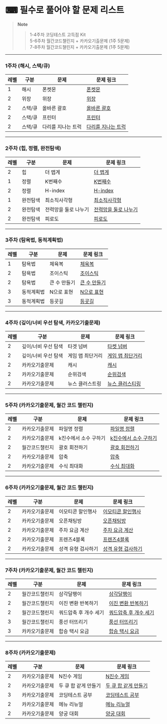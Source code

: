# ⌨ 필수로 풀어야 할 문제 리스트

> **Note** <br/>
>> 1-4주차 코딩테스트 고득점 Kit  
>> 5-6주차 월간코드챌린지 + 카카오기출문제 (1주 5문제)  
>> 7-8주차 월간코드챌린지 + 카카오기출문제 (1주 5문제) 

---
### 1주차 (해시, 스택/큐)
| 레벨  |구분|문제|문제 링크|
|-----|----|------|--------|
| 1   |해시|폰켓몬|[폰켓몬]|
| 2   |위장|위장|[위장]|
| 2   |스택/큐|올바른 괄호|[올바른 괄호]|
| 2   |스택/큐|프린터|[프린터]|
| 2   |스택/큐|다리를 지나는 트럭|[다리를 지나는 트럭]|

---
### 2주차 (힙, 정렬, 완전탐색)  

| 레벨  |구분|문제|문제 링크|
|-----|----|----|--------|
| 2   |힙|더 맵게|[더 맵게]|
| 1   |정렬|K번째수|[K번째수]|
| 2   |정렬|H-index|[H-index]|
| 1   |완전탐색|최소직사각형|[최소직사각형]|
| 2   |완전탐색|전력망을 둘로 나누기|[전력망을 둘로 나누기]|
| 2   |완전탐색|피로도|[피로도]|

---
### 3주차 (탐욕법, 동적계획법)
| 레벨  |구분|문제|문제 링크|
|-----|----|----|--------|
| 1   |탐욕법|체육복|[체육복]|
| 2   |탐욕법|조이스틱|[조이스틱]|
| 2   |탐욕법|큰 수 만들기|[큰 수 만들기]|
| 3   |동적계획법|N으로 표현|[N으로 표현]|
| 3   |동적계획법|등굣길|[등굣길]|

---
### 4주차 (깊이/너비 우선 탐색, 카카오기출문제)
| 레벨  |구분|문제|문제 링크|
|-----|----|----|--------|
| 2   |깊이/너비 우선 탐색|타겟 넘버|[타켓 넘버]|
| 2   |깊이/너비 우선 탐색|게임 맵 최단거리|[게임 맵 최단거리]|
| 2   |카카오기출문제|캐시|[캐시]|
| 2   |카카오기출문제|순위검색|[순위검색]|
| 2   |카카오기출문제|뉴스 클러스트링|[뉴스 클러스티링]|

---
### 5주차 (카카오기출문제, 월간 코드 챌린지)
| 레벨  |구분|문제|문제 링크|
|-----|----|----|--------|
| 2   |카카오기출문제|파일명 정렬|[파일명 정렬]|
| 2   |카카오기출문제|k진수에서 소수 구하기|[k진수에서 소수 구하기]|
| 2   |월간코드챌린지|괄호 회전하기|[괄호 회전하기]|
| 2   |카카오기출문제|압축|[압축]|
| 2   |카카오기출문제|수식 최대화|[수식 최대화]|

---
### 6주차 (카카오기출문제, 월간 코드 챌린지)
| 레벨  |구분|문제|문제 링크|
|-----|----|----|--------|
| 2   |카카오기출문제|이모티콘 할인행사|[이모티콘 할인행사]|
| 2   |카카오기출문제|오픈채팅방|[오픈채팅방]|
| 2   |카카오기출문제|주차 요금 계산|[주차 요금 계산]|
| 2   |카카오기출문제|프렌즈4블록|[프렌즈4블록]|
| 2   |카카오기출문제|성격 유형 검사하기|[성격 유형 검사하기]|

---
### 7주차 (카카오기출문제, 월간 코드 챌린지)
| 레벨  |구분|문제|문제 링크|
|-----|----|----|--------|
| 2   |월간코드챌린지|삼각달팽이|[삼각달팽이]|
| 2   |월간코드챌린지|이진 변환 반복하기|[이진 변환 반복하기]|
| 2   |월간코드챌린지|쿼드압축 후 개수 세기|[쿼드압축 후 개수 세기]|
| 3   |월간코드챌린지|풍선 터뜨리기|[풍선 터뜨리기]|
| 3   |카카오기출문제|합승 택시 요금|[합승 택시 요금]|

---
### 8주차 (카카오기출문제)
| 레벨  |구분|문제|문제 링크|
|-----|----|----|--------|
| 2   |카카오기출문제|N진수 게임|[N진수 게임]|
| 2   |카카오기출문제|두 큐 합 같게 만들기|[두 큐 합 같게 만들기]|
| 3   |카카오기출문제|코딩테스트 공부|[코딩테스트 공부]|
| 2   |카카오기출문제|메뉴 리뉴얼|[메뉴 리뉴얼]|
| 2   |카카오기출문제|양궁 대회|[양궁 대회]|

[폰켓몬]:https://school.programmers.co.kr/learn/courses/30/lessons/1845
[위장]:https://school.programmers.co.kr/learn/courses/30/lessons/42578
[올바른 괄호]:https://school.programmers.co.kr/learn/courses/30/lessons/12909
[프린터]:https://school.programmers.co.kr/learn/courses/30/lessons/42587
[다리를 지나는 트럭]:https://school.programmers.co.kr/learn/courses/30/lessons/42583

[더 맵게]:https://school.programmers.co.kr/learn/courses/30/lessons/42626
[K번째수]:https://school.programmers.co.kr/learn/courses/30/lessons/42748
[전력망을 둘로 나누기]:https://school.programmers.co.kr/learn/courses/30/lessons/86971
[H-index]:https://school.programmers.co.kr/learn/courses/30/lessons/42747
[최소직사각형]:https://school.programmers.co.kr/learn/courses/30/lessons/86491
[피로도]:https://school.programmers.co.kr/learn/courses/30/lessons/87946

[체육복]:https://school.programmers.co.kr/learn/courses/30/lessons/42862
[조이스틱]:https://school.programmers.co.kr/learn/courses/30/lessons/42860
[큰 수 만들기]:https://school.programmers.co.kr/learn/courses/30/lessons/42883
[N으로 표현]:https://school.programmers.co.kr/learn/courses/30/lessons/42895
[등굣길]:https://school.programmers.co.kr/learn/courses/30/lessons/42898

[타켓 넘버]:https://school.programmers.co.kr/learn/courses/30/lessons/43165
[게임 맵 최단거리]:https://school.programmers.co.kr/learn/courses/30/lessons/1844
[캐시]:https://school.programmers.co.kr/learn/courses/30/lessons/17680
[순위검색]:https://school.programmers.co.kr/learn/courses/30/lessons/72412
[뉴스 클러스티링]:https://school.programmers.co.kr/learn/courses/30/lessons/17677

[파일명 정렬]:https://school.programmers.co.kr/learn/courses/30/lessons/17686
[k진수에서 소수 구하기]:https://school.programmers.co.kr/learn/courses/30/lessons/92335
[괄호 회전하기]:https://school.programmers.co.kr/learn/courses/30/lessons/76502
[압축]:https://school.programmers.co.kr/learn/courses/30/lessons/17684
[수식 최대화]:https://school.programmers.co.kr/learn/courses/30/lessons/67257

[이모티콘 할인행사]:https://school.programmers.co.kr/learn/courses/30/lessons/150368
[오픈채팅방]:https://school.programmers.co.kr/learn/courses/30/lessons/42888
[주차 요금 계산]:https://school.programmers.co.kr/learn/courses/30/lessons/92341
[프렌즈4블록]:https://school.programmers.co.kr/learn/courses/30/lessons/17679
[성격 유형 검사하기]:https://school.programmers.co.kr/learn/courses/30/lessons/118666

[삼각달팽이]:https://school.programmers.co.kr/learn/courses/30/lessons/68645
[이진 변환 반복하기]:https://school.programmers.co.kr/learn/courses/30/lessons/70129
[쿼드압축 후 개수 세기]:https://school.programmers.co.kr/learn/courses/30/lessons/68936
[풍선 터뜨리기]:https://school.programmers.co.kr/learn/courses/30/lessons/68646
[합승 택시 요금]:https://school.programmers.co.kr/learn/courses/30/lessons/72413

[N진수 게임]:https://school.programmers.co.kr/learn/courses/30/lessons/17687
[두 큐 합 같게 만들기]:https://school.programmers.co.kr/learn/courses/30/lessons/118667
[코딩테스트 공부]:https://school.programmers.co.kr/learn/courses/30/lessons/118668
[메뉴 리뉴얼]:https://school.programmers.co.kr/learn/courses/30/lessons/72411
[양궁 대회]:https://school.programmers.co.kr/learn/courses/30/lessons/92342
